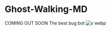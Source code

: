 # Ghost-Walking-MD
COMING OUT SOON
The best bug bot
![x webp](https://github.com/user-attachments/assets/74ea985f-46e4-4cf7-8f60-ab5b2648d46c)
